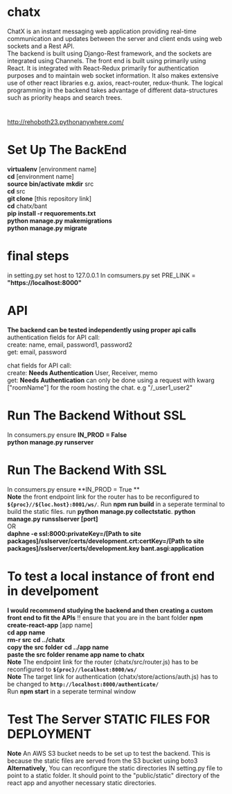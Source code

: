 # chatx
ChatX is an instant messaging web application providing real-time communication and updates between the server and client ends using web sockets and a Rest API.  
The backend is built using Django-Rest framework, and the sockets are integrated using Channels. The front end is built using primarily using React. It is integrated with React-Redux primarily for authentication purposes and to maintain web socket information. It also makes extensive use of other react libraries e.g. axios, react-router, redux-thunk.
The logical programming in the backend takes advantage of different data-structures such as priority heaps and search trees.

#
http://rehoboth23.pythonanywhere.com/
#

# Set Up The BackEnd
**virtualenv** [environment name]  
**cd** [environment name]  
**source bin/activate**
**mkdir** src    
**cd** src  
**git clone** [this repository link]  
**cd** chatx/bant   
**pip install  -r requorements.txt**   
**python manage.py makemigrations**  
**python manage.py migrate**

# final steps
in setting.py set host to 127.0.0.1
In comsumers.py set PRE_LINK = **"https://localhost:8000"**      

# API
**The backend can be tested independently using proper api calls**  
authentication fields for API call:   
create: name, email, password1, password2  
get: email, password  

chat fields for API call:  
create: **Needs Authentication** User, Receiver, memo  
get: **Needs Authentication** can only be done using a request with kwarg ["roomName"] for the room hosting the chat. e.g "<link>/_user1_user2"  

# Run The Backend Without SSL
In consumers.py ensure **IN_PROD = False**   
**python manage.py runserver**

# Run The Backend With SSL
In consumers.py  ensure **IN_PROD = True **      
**Note** the front endpoint link for the router has to be reconfigured to **`${proc}//${loc.host}:8001/ws/`**. Run **npm run build** in a seperate terminal to build the static files. run **python manage.py collectstatic**. 
**python manage.py runsslserver [port]**  
OR  
**daphne -e ssl:8000:privateKey=/[Path to site packages]/sslserver/certs/development.crt:certKey=/[Path to site packages]/sslserver/certs/development.key bant.asgi:application**

# To test a local instance of front end in develpoment  
**I would recommend studying the backend and then creating a custom front end to fit the APIs**
!! ensure that you are in the bant folder
**npm create-react-app** [app name]  
**cd app name**  
**rm-r src** 
**cd ../chatx**   
**copy the src folder**
**cd ../app name**  
**paste the src folder**
**rename app name to chatx**  
**Note** The endpoint link for the router (chatx/src/router.js) has to be reconfigured to **`${proc}//localhost:8000/ws/`**  
**Note** The target link for authentication (chatx/store/actions/auth.js) has to be changed to **`http://localhost:8000/authenticate/`**  
Run **npm start** in a seperate terminal window 

# Test The Server STATIC FILES FOR DEPLOYMENT
**Note** An AWS S3 bucket needs to be set up to test the backend. This is because the static files are served from the S3 bucket using boto3  
**Alternatively**, You can reconfigure the static directories IN setting.py file to point to a static folder. It should point to the "public/static" directory of the react app and anyother necessary static directories.






